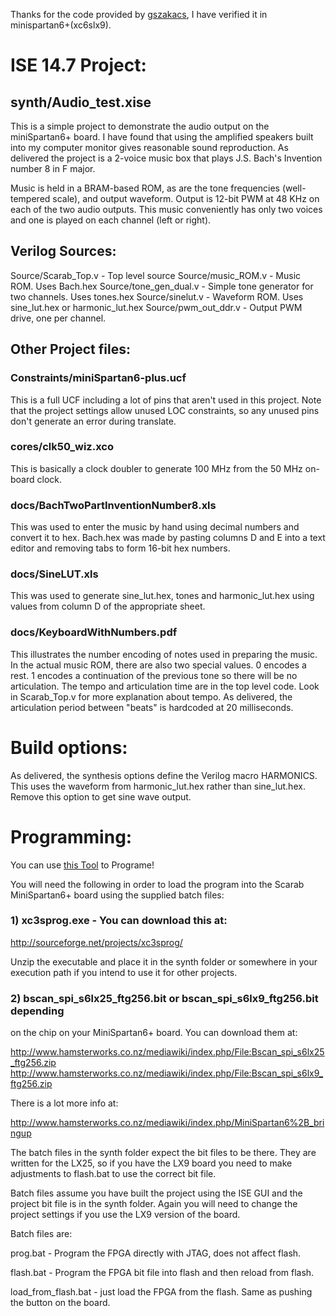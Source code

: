 Thanks for the code provided by [gszakacs](https://forums.xilinx.com/t5/Xilinx-Evaluation-Boards/Scarab-Hardware-s-miniSpartan6-Audio-example/m-p/588595/highlight/true#M11847), I have verified it in minispartan6+(xc6slx9).

# ISE 14.7 Project:

## synth/Audio_test.xise

  This is a simple project to demonstrate the audio output
on the miniSpartan6+ board.  I have found that using the
amplified speakers built into my computer monitor gives
reasonable sound reproduction.  As delivered the project
is a 2-voice music box that plays J.S. Bach's Invention
number 8 in F major.

  Music is held in a BRAM-based ROM, as are the tone frequencies
(well-tempered scale), and output waveform.  Output is 12-bit
PWM at 48 KHz on each of the two audio outputs.  This music
conveniently has only two voices and one is played on each
channel (left or right).

## Verilog Sources:

Source/Scarab_Top.v - Top level source
Source/music_ROM.v - Music ROM.  Uses Bach.hex
Source/tone_gen_dual.v - Simple tone generator for two channels.  Uses tones.hex
Source/sinelut.v - Waveform ROM.  Uses sine_lut.hex or harmonic_lut.hex
Source/pwm_out_ddr.v - Output PWM drive, one per channel.

## Other Project files:

### Constraints/miniSpartan6-plus.ucf

  This is a full UCF including a lot of pins that aren't used in
this project.  Note that the project settings allow unused LOC
constraints, so any unused pins don't generate an error during
translate.

### cores/clk50_wiz.xco

  This is basically a clock doubler to generate 100 MHz from the
50 MHz on-board clock.

### docs/BachTwoPartInventionNumber8.xls

  This was used to enter the music by hand using decimal numbers
and convert it to hex.  Bach.hex was made by pasting columns D and
E into a text editor and removing tabs to form 16-bit hex numbers.

### docs/SineLUT.xls

  This was used to generate sine_lut.hex, tones and harmonic_lut.hex
using values from column D of the appropriate sheet.

###  docs/KeyboardWithNumbers.pdf

  This illustrates the number encoding of notes used in preparing
the music.  In the actual music ROM, there are also two special
values.  0 encodes a rest.  1 encodes a continuation of the previous
tone so there will be no articulation.  The tempo and articulation
time are in the top level code.  Look in Scarab_Top.v for more
explanation about tempo.  As delivered, the articulation period
between "beats" is hardcoded at 20 milliseconds.

# Build options:

As delivered, the synthesis options define the Verilog macro
HARMONICS.  This uses the waveform from harmonic_lut.hex rather
than sine_lut.hex.  Remove this option to get sine wave output.

# Programming:

You can use [this Tool](https://github.com/vgegok/miniSProg) to Programe!

You will need the following in order to load the program into the
Scarab MiniSpartan6+ board using the supplied batch files:

### 1) xc3sprog.exe - You can download this at:

http://sourceforge.net/projects/xc3sprog/

Unzip the executable and place it in the synth folder or somewhere in
your execution path if you intend to use it for other projects.

### 2) bscan_spi_s6lx25_ftg256.bit or bscan_spi_s6lx9_ftg256.bit depending
on the chip on your MiniSpartan6+ board.  You can download them at:

http://www.hamsterworks.co.nz/mediawiki/index.php/File:Bscan_spi_s6lx25_ftg256.zip
http://www.hamsterworks.co.nz/mediawiki/index.php/File:Bscan_spi_s6lx9_ftg256.zip

There is a lot more info at:

http://www.hamsterworks.co.nz/mediawiki/index.php/MiniSpartan6%2B_bringup

The batch files in the synth folder expect the bit files to be there.
They are written for the LX25, so if you have the LX9 board you need
to make adjustments to flash.bat to use the correct bit file.

Batch files assume you have built the project using the ISE GUI and the
project bit file is in the synth folder.  Again you will need to change
the project settings if you use the LX9 version of the board.

Batch files are:

prog.bat - Program the FPGA directly with JTAG, does not affect flash.

flash.bat - Program the FPGA bit file into flash and then reload from flash.

load_from_flash.bat - just load the FPGA from the flash.  Same as pushing the
button on the board.
